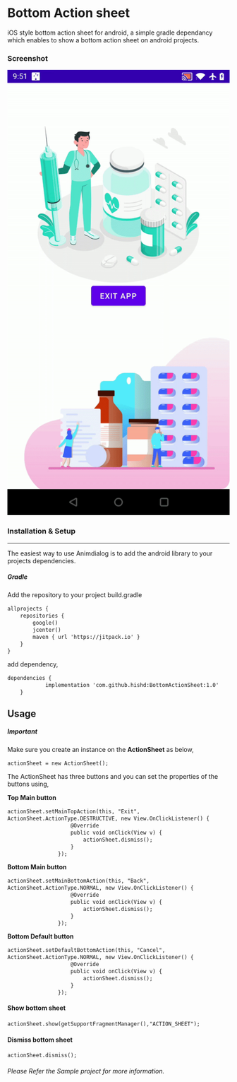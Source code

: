 # Bottom Action sheet

iOS style bottom action sheet for android, a simple gradle dependancy which enables to show a bottom action sheet on android projects.

### Screenshot
[![](https://github.com/hishd/BottomActionSheet/blob/master/images/screen.gif)](https://github.com/hishd/BottomActionSheet/blob/master/images/screen.gif)

### Installation & Setup

------------

The easiest way to use Animdialog is to add the android library to your projects dependencies.

##### Gradle
Add the repository to your project build.gradle

```
allprojects {
    repositories {
        google()
        jcenter()
        maven { url 'https://jitpack.io' }
    }
}
```
add dependency,
```
dependencies {
	        implementation 'com.github.hishd:BottomActionSheet:1.0'
	}
```

## Usage

##### Important

Make sure you create an instance on the **ActionSheet** as below,

```
actionSheet = new ActionSheet();
```

The ActionSheet has three buttons and you can set the properties of the buttons using,

**Top Main button**

```
actionSheet.setMainTopAction(this, "Exit", ActionSheet.ActionType.DESTRUCTIVE, new View.OnClickListener() {
                    @Override
                    public void onClick(View v) {
                        actionSheet.dismiss();
                    }
                });
```

**Bottom Main button**

```
actionSheet.setMainBottomAction(this, "Back", ActionSheet.ActionType.NORMAL, new View.OnClickListener() {
                    @Override
                    public void onClick(View v) {
                        actionSheet.dismiss();
                    }
                });
```

**Bottom Default button**

```
actionSheet.setDefaultBottomAction(this, "Cancel", ActionSheet.ActionType.NORMAL, new View.OnClickListener() {
                    @Override
                    public void onClick(View v) {
                        actionSheet.dismiss();
                    }
                });
```

#### Show bottom sheet
```
actionSheet.show(getSupportFragmentManager(),"ACTION_SHEET");
```

#### Dismiss bottom sheet
```
actionSheet.dismiss();
```

###### Please Refer the Sample project for more information.

